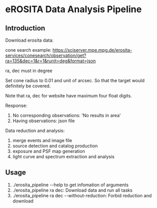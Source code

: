 # eROSITA Data Analysis Pipeline
## Introduction
Download erosita data:

cone search example: https://sciserver.mpe.mpg.de/erosita-services/conesearch/observation/get?ra=135&dec=1&r=1&runit=deg&format=json

ra, dec must in degree

Set cone radius to 0.01 and unit of arcsec. So that the target would definitely be covered.

Note that ra, dec for website have maximum four float digits.

Response:

1. No corresponding observations: 'No results in area'
2. Having observations: json file

Data reduction and analysis:
1. merge events and image file
2. source detection and catalog production
3. exposure and PSF map generation
4. light curve and spectrum extraction and analysis

## Usage
1. ./erosita\_pipeline --help to get infomation of arguments
2. ./erosita\_pipeline ra dec: Download data and run all tasks
3. ./erosita\_pipeline ra dec --without-reduction: Forbid reduction and download 
